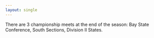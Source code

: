 ```yaml
---
layout: single
---
```


There are 3 championship meets at the end of the season: Bay State Conference, South Sections, Division II States.
